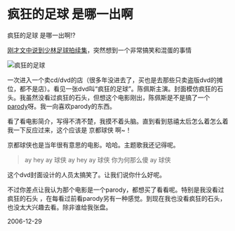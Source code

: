 # 疯狂的足球 是哪一出啊

疯狂的足球 是哪一出啊!?

[刚才文中说到少林足球拍续集](http://pengyou.rijiben.org/node/1010)，突然想到一个非常搞笑和混蛋的事情

![疯狂的足球](http://pengyou.rijiben.org/files/feng1-kuang2-de-zu2-qiu2.jpg)

一次进入一个卖cd/dvd的店（很多年没进去了，买也是去那些只卖盗版dvd的摊位，都不是店）。看见一张dvd叫“疯狂的足球”。陈佩斯主演。封面模仿疯狂的石头。我虽然没看过疯狂的石头，但想这个电影刚出，陈佩斯是不是搞了一个[parody](http://www.google.com/search?q=define%3A+parody&start=0&ie=utf-8&oe=utf-8&client=firefox-a&rls=org.mozilla:en-US:official)呀。我一向喜欢parody的东西。

看了看电影简介，写得不清不楚，我摸不着头脑。直到看到慈禧太后怎么着怎么着我一下反应过来，这个应该是 京都球侠 啊~！

京都球侠也是当年很有意思的电影。哈哈。主题歌我还记得呢。

> ay hey ay 球侠
> ay hey ay 球侠
> 你为何那么傻
> ay 球侠

这个dvd封面设计的人员太搞笑了。让我们说你什么好呢。

不过你差点让我认为那个电影是一个parody，都想买了看看呢。特别是我没看过 疯狂的石头 ，在每看过前看parody另有一种感觉。到现在我也没看疯狂的石头，也没太大兴趣去看。除非谁给我张盘。



2006-12-29